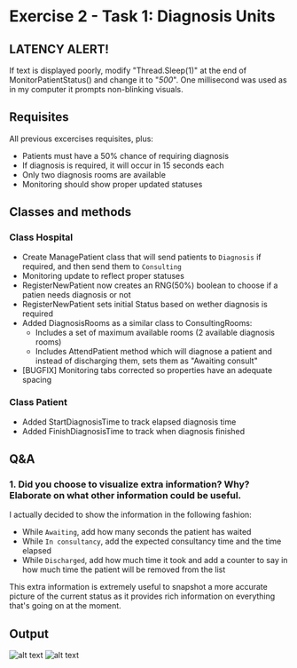 # Exercise 2 - Task 1: Diagnosis Units

## LATENCY ALERT!
If text is displayed poorly, modify "Thread.Sleep(1)" at the end of MonitorPatientStatus() and change it to "*500*". One millisecond was used as in my computer it prompts non-blinking visuals.

## Requisites
All previous excercises requisites, plus:
* Patients must have a 50% chance of requiring diagnosis
* If diagnosis is required, it will occur in 15 seconds each
* Only two diagnosis rooms are available
* Monitoring should show proper updated statuses

## Classes and methods
### Class Hospital
* Create ManagePatient class that will send patients to `Diagnosis` if required, and then send them to `Consulting`
* Monitoring update to reflect proper statuses
* RegisterNewPatient now creates an RNG(50%) boolean to choose if a patien needs diagnosis or not
* RegisterNewPatient sets initial Status based on wether diagnosis is required
* Added DiagnosisRooms as a similar class to ConsultingRooms:
    * Includes a set of maximum available rooms (2 available diagnosis rooms)
    * Includes AttendPatient method which will diagnose a patient and instead of discharging them, sets them as "Awaiting consult"
* [BUGFIX] Monitoring tabs corrected so properties have an adequate spacing

### Class Patient
* Added StartDiagnosisTime to track elapsed diagnosis time
* Added FinishDiagnosisTime to track when diagnosis finished

## Q&A
### 1. Did you choose to visualize extra information? Why? Elaborate on what other information could be useful.
I actually decided to show the information in the following fashion:
   
* While `Awaiting`, add how many seconds the patient has waited
* While `In consultancy`, add the expected consultancy time and the time elapsed
* While `Discharged`, add how much time it took and add a counter to say in how much time the patient will be removed from the list

This extra information is extremely useful to snapshot a more accurate picture of the current status as it provides rich information on everything that's going on at the moment.

## Output
![alt text](workingOutput.png)
![alt text](endingOutput.png)